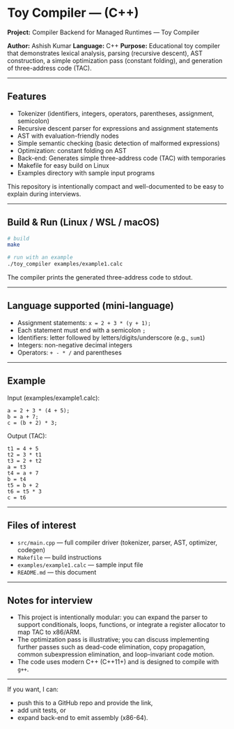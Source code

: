 
# Toy Compiler —  (C++)

**Project:** Compiler Backend for Managed Runtimes — Toy Compiler 

**Author:** Ashish Kumar 
**Language:** C++
**Purpose:** Educational toy compiler that demonstrates lexical analysis, parsing (recursive descent),
AST construction, a simple optimization pass (constant folding), and generation of three-address code (TAC).

---

## Features
- Tokenizer (identifiers, integers, operators, parentheses, assignment, semicolon)
- Recursive descent parser for expressions and assignment statements
- AST with evaluation-friendly nodes
- Simple semantic checking (basic detection of malformed expressions)
- Optimization: constant folding on AST
- Back-end: Generates simple three-address code (TAC) with temporaries
- Makefile for easy build on Linux
- Examples directory with sample input programs

This repository is intentionally compact and well-documented to be easy to explain during interviews.

---

## Build & Run (Linux / WSL / macOS)
```bash
# build
make

# run with an example
./toy_compiler examples/example1.calc
```

The compiler prints the generated three-address code to stdout.

---

## Language supported (mini-language)
- Assignment statements: `x = 2 + 3 * (y + 1);`
- Each statement must end with a semicolon `;`
- Identifiers: letter followed by letters/digits/underscore (e.g., `sum1`)
- Integers: non-negative decimal integers
- Operators: `+ - * /` and parentheses

---

## Example
Input (examples/example1.calc):
```
a = 2 + 3 * (4 + 5);
b = a + 7;
c = (b + 2) * 3;
```

Output (TAC):
```
t1 = 4 + 5
t2 = 3 * t1
t3 = 2 + t2
a = t3
t4 = a + 7
b = t4
t5 = b + 2
t6 = t5 * 3
c = t6
```

---

## Files of interest
- `src/main.cpp` — full compiler driver (tokenizer, parser, AST, optimizer, codegen)
- `Makefile` — build instructions
- `examples/example1.calc` — sample input file
- `README.md` — this document

---

## Notes for interview
- This project is intentionally modular: you can expand the parser to support conditionals, loops, functions, or integrate a register allocator to map TAC to x86/ARM.
- The optimization pass is illustrative; you can discuss implementing further passes such as dead-code elimination, copy propagation, common subexpression elimination, and loop-invariant code motion.
- The code uses modern C++ (C++11+) and is designed to compile with `g++`.

---

If you want, I can:
- push this to a GitHub repo and provide the link,
- add unit tests, or
- expand back-end to emit assembly (x86-64).
